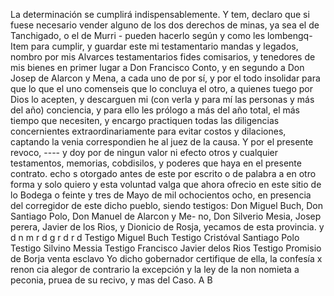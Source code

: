 La determinación se cumplirá indispensablemente.
Y tem, declaro que si fuese necesario vender alguno de los dos derechos de minas, ya sea el de Tanchigado, o el de Murri - pueden hacerlo según y como les lombengq-
Item para cumplir, y guardar este mi testamentario mandas y legados, nombro por mis Alvarces testamentarios fides comisarios, y tenedores de mis bienes en primer lugar a Don Francisco Conto, y en segundo a Don Josep
de Alarcon y Mena, a cada uno de por sí, y por el todo insolidar para que lo que el uno comenseis que lo concluya el otro, a quienes tuego por Dios lo acepten, y descarguen mi (con verla y para mí las personas y más del año)
conciencia, y para ello les prólogo a más del año total, el más tiempo que necesiten, y encargo practiquen todas las diligencias concernientes extraordinariamente para evitar costos y dilaciones, captando la venia correspondien
he al juez de la causa. Y por el presente revoco, ---- y doy por de ningun valor ni efecto otros y cualquier testamentos, memorias, cobdisilos, y poderes que haya en el presente contrato.
echo s otorgado antes de este por escrito o de palabra a en otro forma y solo quiero y esta voluntad valga que ahora ofrecio en este sitio de lo Bodega o feinte y tres de Mayo de mil ochocientos ocho, en presencia del
corregidor de este dicho pueblo, siendo testigos: Don Miguel Buch, Don Santiago Polo, Don Manuel de Alarcon y Me- no, Don Silverio Mesia, Josep perera, Javier de los Rios, y Dionicio de Rosja, yecamos de esta provincia.
y d n m r d g r d r d
Testigo Miguel Buch
Testigo Cristóval Santiago Polo
Testigo Silvino Messia
Testigo Francisco Javier delos Rios
Testigo Promisio de Borja
venta esclavo
Yo dicho gobernador certifique de ella, la confesía x renon
cia alegor de contrario la excepción y la ley de la non
nomieta a peconia, pruea de su recivo, y mas del Caso.
A B